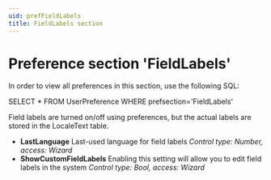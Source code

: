 ```yaml
---
uid: prefFieldLabels
title: FieldLabels section
---
```


Preference section 'FieldLabels'
================================

In order to view all preferences in this section, use the following SQL:

SELECT \* FROM UserPreference WHERE prefsection='FieldLabels'

Field labels are turned on/off using preferences, but the actual labels are stored in the LocaleText table.

* **LastLanguage**
Last-used language for field labels
*Control type: Number, access: Wizard*
* **ShowCustomFieldLabels**
Enabling this setting will allow you to edit field labels in the system
*Control type: Bool, access: Wizard*
